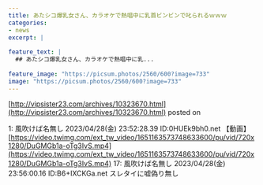 ```yaml
---
title: あたシコ爆乳女さん、カラオケで熱唱中に乳首ビンビンで叱られるｗｗｗ
categories:
- news
excerpt: |
  
feature_text: |
  ## あたシコ爆乳女さん、カラオケで熱唱中に乳...
  
feature_image: "https://picsum.photos/2560/600?image=733"
image: "https://picsum.photos/2560/600?image=733"
---
```


[http://vipsister23.com/archives/10323670.html](http://vipsister23.com/archives/10323670.html)
posted on 

<!--more-->

1: 風吹けば名無し 2023/04/28(金) 23:52:28.39 ID:0HUEk9bh0.net 【動画】[https://video.twimg.com/ext_tw_video/1651163573748633600/pu/vid/720x1280/DuGMGb1a-oTg3IvS.mp4](https://video.twimg.com/ext_tw_video/1651163573748633600/pu/vid/720x1280/DuGMGb1a-oTg3IvS.mp4) 17: 風吹けば名無し 2023/04/28(金) 23:56:00.16 ID:B6+IXCKGa.net スレタイに嘘偽り無し
